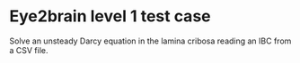 # Eye2brain level 1 test case

Solve an unsteady Darcy equation in the lamina cribosa reading an IBC from a CSV file.
